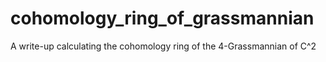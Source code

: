 # cohomology_ring_of_grassmannian
A write-up calculating the cohomology ring of the 4-Grassmannian of C^2
